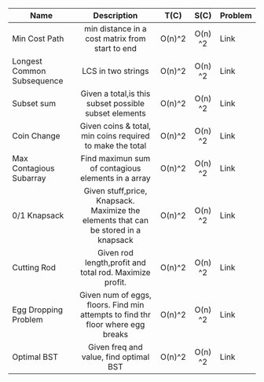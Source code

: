 
|Name| Description | T(C) | S(C) | Problem
|--------|:----------:|:--------:|:-------------:|--------
|Min Cost Path | min distance in a cost matrix from start to end | O(n)^2 | O(n) ^2 | Link
| Longest Common Subsequence | LCS in two strings | O(n)^2 | O(n) ^2 | Link
| Subset sum | Given a total,is this subset possible subset elements | O(n)^2 | O(n) ^2 | Link
| Coin Change | Given coins & total, min coins required to make the total | O(n)^2 | O(n) ^2 | Link
| Max Contagious Subarray | Find maximun sum of contagious elements in a array | O(n)^2 | O(n) ^2 | Link
| 0/1 Knapsack | Given stuff,price, Knapsack. Maximize the elements that can be stored in a knapsack | O(n)^2 | O(n) ^2 | Link
|Cutting Rod | Given rod length,profit and total rod. Maximize profit. | O(n)^2 | O(n) ^2 | Link
| Egg Dropping Problem | Given num of eggs, floors. Find min attempts to find thr floor where egg breaks | O(n)^2 | O(n) ^2 | Link
| Optimal BST | Given freq and value, find optimal BST | O(n)^2 | O(n) ^2 | Link
